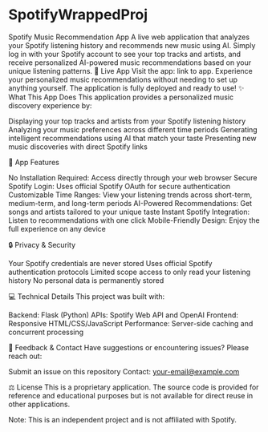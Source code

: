 # SpotifyWrappedProj

Spotify Music Recommendation App
A live web application that analyzes your Spotify listening history and recommends new music using AI. Simply log in with your Spotify account to see your top tracks and artists, and receive personalized AI-powered music recommendations based on your unique listening patterns.
🎵 Live App
Visit the app: link to app.
Experience your personalized music recommendations without needing to set up anything yourself. The application is fully deployed and ready to use!
✨ What This App Does
This application provides a personalized music discovery experience by:

Displaying your top tracks and artists from your Spotify listening history
Analyzing your music preferences across different time periods
Generating intelligent recommendations using AI that match your taste
Presenting new music discoveries with direct Spotify links

📱 App Features

No Installation Required: Access directly through your web browser
Secure Spotify Login: Uses official Spotify OAuth for secure authentication
Customizable Time Ranges: View your listening trends across short-term, medium-term, and long-term periods
AI-Powered Recommendations: Get songs and artists tailored to your unique taste
Instant Spotify Integration: Listen to recommendations with one click
Mobile-Friendly Design: Enjoy the full experience on any device

🔒 Privacy & Security

Your Spotify credentials are never stored
Uses official Spotify authentication protocols
Limited scope access to only read your listening history
No personal data is permanently stored

💻 Technical Details
This project was built with:

Backend: Flask (Python)
APIs: Spotify Web API and OpenAI
Frontend: Responsive HTML/CSS/JavaScript
Performance: Server-side caching and concurrent processing

📝 Feedback & Contact
Have suggestions or encountering issues? Please reach out:

Submit an issue on this repository
Contact: your-email@example.com

⚖️ License
This is a proprietary application. The source code is provided for reference and educational purposes but is not available for direct reuse in other applications.

Note: This is an independent project and is not affiliated with Spotify.